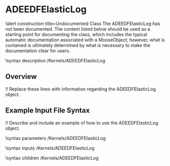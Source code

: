 # ADEEDFElasticLog

!alert construction title=Undocumented Class
The ADEEDFElasticLog has not been documented. The content listed below should be used as a starting point for
documenting the class, which includes the typical automatic documentation associated with a
MooseObject; however, what is contained is ultimately determined by what is necessary to make the
documentation clear for users.

!syntax description /Kernels/ADEEDFElasticLog

## Overview

!! Replace these lines with information regarding the ADEEDFElasticLog object.

## Example Input File Syntax

!! Describe and include an example of how to use the ADEEDFElasticLog object.

!syntax parameters /Kernels/ADEEDFElasticLog

!syntax inputs /Kernels/ADEEDFElasticLog

!syntax children /Kernels/ADEEDFElasticLog
